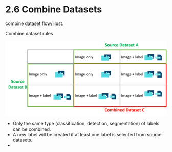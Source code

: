 # 2.6 Combine Datasets

combine dataset flow/illust.



Combine dataset rules



![](../../.gitbook/assets/con-2-6-0-1.png)



* Only the same type (classification, detection, segmentation) of labels can be combined.
* A new label will be created if at least one label is selected from source datasets.
*



